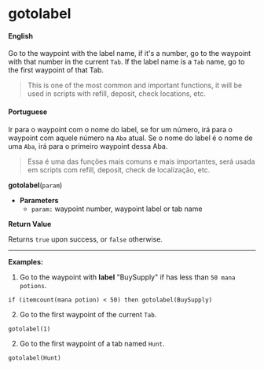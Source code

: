 
# gotolabel


<!-- tabs:start -->

#### **English**

Go to the waypoint with the label name, if it's a number, go to the waypoint with that number in the current `Tab`. If the label name is a `Tab` name, go to the first waypoint of that Tab.

> This is one of the most common and important functions, it will be used in scripts with refill, deposit, check locations, etc.

#### **Portuguese**

Ir para o waypoint com o nome do label, se for um número, irá para o waypoint com aquele número na `Aba` atual. Se o nome do label é o nome de uma `Aba`, irá para o primeiro waypoint dessa Aba.

> Essa é uma das funções mais comuns e mais importantes, será usada em scripts com refill, deposit, check de localização, etc.


<!-- tabs:end -->


**gotolabel**(`param`)

- **Parameters**
  - `param:` waypoint number, waypoint label or tab name


**Return Value**

Returns `true` upon success, or `false` otherwise.

---

**Examples:**

1. Go to the waypoint with **label** "BuySupply" if has less than `50 mana potions`.
```action
if (itemcount(mana potion) < 50) then gotolabel(BuySupply)
```

2. Go to the first waypoint of the current `Tab`.
```action
gotolabel(1)
```

2. Go to the first waypoint of a tab named `Hunt`.
```action
gotolabel(Hunt)
```